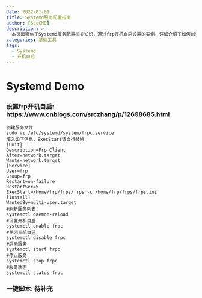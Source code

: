 ```yaml
---
date: 2022-01-01
title: Systemd服务配置指南
author: [SecCMD]
description: >
  本页面聚焦于Systemd服务配置相关知识，通过frp开机自启设置的实例，详细介绍了如何创建服务文件、填写关键配置信息，如服务描述、启动依赖、用户与组设置、重启策略以及具体执行命令等。同时还涵盖了刷新服务列表、设置与关闭开机自启、启动与停止服务以及查看服务状态等一系列操作，为用户利用Systemd进行服务管理提供全面且实用的指引，后续还将补充一键脚本相关内容。
categories: 基础工具
tags:
  - Systemd
  - 开机自启
---
```


# Systemd Demo

### 设置frp开机自启: https://www.cnblogs.com/srczhang/p/12698685.html
```
创建服务文件
sudo vi /etc/systemd/system/frpc.service
填入如下信息，ExecStart请自行替换
[Unit]
Description=Frp Client
After=network.target
Wants=network.target
[Service]
User=frp
Group=frp
Restart=on-failure
RestartSec=5
ExecStart=/home/frp/frps/frps -c /home/frp/frps/frps.ini
[Install]
WantedBy=multi-user.target
#刷新服务列表：
systemctl daemon-reload
#设置开机自启
systemctl enable frpc
#关闭开机自启
systemctl disable frpc
#启动服务
systemctl start frpc
#停止服务
systemctl stop frpc
#服务状态
systemctl status frpc
```

### 一键脚本: 待补充

